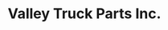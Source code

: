 ---
title: "Valley Truck Parts Inc."
url: /traverse-city/valley-truck-parts-inc/
shop: car parts
---